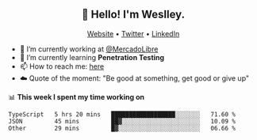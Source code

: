 <h2 align="center">👋 Hello! I'm Weslley.</h2>
<p align="center">
  <a href="http://weslleyneri.com.br">Website</a> •
  <a href="https://twitter.com/Weslley_Neri">Twitter</a> •
  <a href="https://www.linkedin.com/in/weslley-neri-3658908b">LinkedIn</a>
</p>


- 🔭 I’m currently working at [@MercadoLibre](https://github.com/mercadolibre)
- 🌱 I’m currently learning **Penetration Testing**
- 📫 How to reach me: [here](mailto:weslley39@gmail.com)
- ☁️ Quote of the moment: "Be good at something, get good or give up"

📊 **This week I spent my time working on**
<!--START_SECTION:waka-->

```text
TypeScript   5 hrs 20 mins   ██████████████████░░░░░░░   71.60 %
JSON         45 mins         ██▓░░░░░░░░░░░░░░░░░░░░░░   10.09 %
Other        29 mins         █▓░░░░░░░░░░░░░░░░░░░░░░░   06.66 %
```

<!--END_SECTION:waka-->

<!-- Inspired by https://github.com/gruselhaus/gruselhaus -->